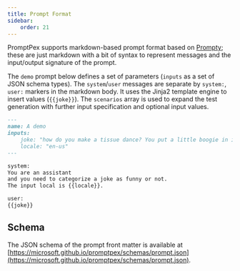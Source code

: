 ```yaml
---
title: Prompt Format
sidebar:
    order: 21
---
```


PromptPex supports markdown-based prompt format based on [Prompty](https://www.prompty.ai/); these are just markdown with a bit of syntax to
represent messages and the input/output signature of the prompt.

The `demo` prompt below defines a set of parameters (`inputs` as a set of JSON schema types).
The `system`/`user` messages are separate by `system:`, `user:` markers in the markdown body.
It uses the Jinja2 template engine to insert values (`{{joke}}`).
The `scenarios` array is used to expand the test generation with further input specification and optional input values.

```md
---
name: A demo
inputs:
    joke: "how do you make a tissue dance? You put a little boogie in it."
    locale: "en-us"
---

system:
You are an assistant
and you need to categorize a joke as funny or not.
The input local is {{locale}}.

user:
{{joke}}
```

## Schema

The JSON schema of the prompt front matter is available at [https://microsoft.github.io/promptpex/schemas/prompt.json](https://microsoft.github.io/promptpex/schemas/prompt.json).
